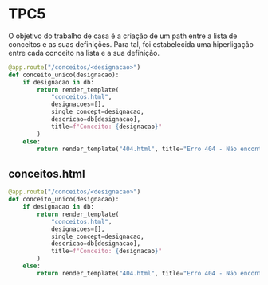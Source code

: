 # TPC5

O objetivo do trabalho de casa é a criação de um path entre a lista de conceitos e as suas definições.
Para tal, foi estabelecida uma hiperligação entre cada conceito na lista e a sua definição.

```python
@app.route("/conceitos/<designacao>")
def conceito_unico(designacao):
    if designacao in db:
        return render_template(
            "conceitos.html",
            designacoes=[], 
            single_concept=designacao, 
            descricao=db[designacao], 
            title=f"Conceito: {designacao}"
        )
    else:
        return render_template("404.html", title="Erro 404 - Não encontrado"), 404
```

## conceitos.html

```python
@app.route("/conceitos/<designacao>")
def conceito_unico(designacao):
    if designacao in db:
        return render_template(
            "conceitos.html",
            designacoes=[], 
            single_concept=designacao, 
            descricao=db[designacao], 
            title=f"Conceito: {designacao}"
        )
    else:
        return render_template("404.html", title="Erro 404 - Não encontrado"), 404
```
